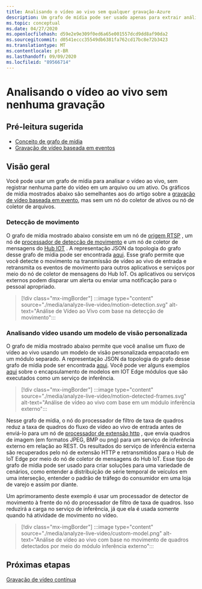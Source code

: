 ```yaml
---
title: Analisando o vídeo ao vivo sem qualquer gravação-Azure
description: Um grafo de mídia pode ser usado apenas para extrair análises de um fluxo de vídeo ao vivo, sem precisar gravá-la na borda ou na nuvem. Este artigo discute esse conceito.
ms.topic: conceptual
ms.date: 04/27/2020
ms.openlocfilehash: d59e2e9e309f0ed6a65e001557dcd9dd8af90da2
ms.sourcegitcommit: d0541eccc35549db6381fa762cd17bc8e72b3423
ms.translationtype: MT
ms.contentlocale: pt-BR
ms.lasthandoff: 09/09/2020
ms.locfileid: "89566714"
---
```

# <a name="analyzing-live-video-without-any-recording"></a>Analisando o vídeo ao vivo sem nenhuma gravação

## <a name="suggested-pre-reading"></a>Pré-leitura sugerida 

* [Conceito de grafo de mídia](media-graph-concept.md)
* [Gravação de vídeo baseada em eventos](event-based-video-recording-concept.md)

## <a name="overview"></a>Visão geral  

Você pode usar um grafo de mídia para analisar o vídeo ao vivo, sem registrar nenhuma parte do vídeo em um arquivo ou um ativo. Os gráficos de mídia mostrados abaixo são semelhantes aos do artigo sobre a [gravação de vídeo baseada em evento](event-based-video-recording-concept.md), mas sem um nó do coletor de ativos ou nó de coletor de arquivos.

### <a name="motion-detection"></a>Detecção de movimento

O grafo de mídia mostrado abaixo consiste em um nó de [origem RTSP](media-graph-concept.md#rtsp-source) , um nó de [processador de detecção de movimento](media-graph-concept.md#motion-detection-processor) e um nó de coletor de mensagens do [Hub IOT](media-graph-concept.md#iot-hub-message-sink) . A representação JSON da topologia do grafo desse grafo de mídia pode ser encontrada [aqui](https://github.com/Azure/live-video-analytics/blob/master/MediaGraph/topologies/motion-detection/topology.json). Esse grafo permite que você detecte o movimento na transmissão de vídeo ao vivo de entrada e retransmita os eventos de movimento para outros aplicativos e serviços por meio do nó de coletor de mensagens do Hub IoT. Os aplicativos ou serviços externos podem disparar um alerta ou enviar uma notificação para o pessoal apropriado.

> [!div class="mx-imgBorder"]
> :::image type="content" source="./media/analyze-live-video/motion-detection.svg" alt-text="Análise de Vídeo ao Vivo com base na detecção de movimento":::

### <a name="analyzing-video-using-a-custom-vision-model"></a>Analisando vídeo usando um modelo de visão personalizada 

O grafo de mídia mostrado abaixo permite que você analise um fluxo de vídeo ao vivo usando um modelo de visão personalizada empacotado em um módulo separado. A representação JSON da topologia do grafo desse grafo de mídia pode ser encontrada [aqui](https://github.com/Azure/live-video-analytics/blob/master/MediaGraph/topologies/httpExtension/topology.json). Você pode ver alguns exemplos [aqui](https://github.com/Azure/live-video-analytics/tree/master/utilities/video-analysis) sobre o encapsulamento de modelos em IOT Edge módulos que são executados como um serviço de inferência.

> [!div class="mx-imgBorder"]
> :::image type="content" source="./media/analyze-live-video/motion-detected-frames.svg" alt-text="Análise de vídeo ao vivo com base em um módulo inferência externo":::

Nesse grafo de mídia, o nó do processador de filtro de taxa de quadros reduz a taxa de quadros do fluxo de vídeo ao vivo de entrada antes de enviá-lo para um nó de [processador de extensão http](media-graph-concept.md#http-extension-processor) , que envia quadros de imagem (em formatos JPEG, BMP ou png) para um serviço de inferência externo em relação ao REST. Os resultados do serviço de inferência externa são recuperados pelo nó de extensão HTTP e retransmitidos para o Hub de IoT Edge por meio do nó de coletor de mensagens do Hub IoT. Esse tipo de grafo de mídia pode ser usado para criar soluções para uma variedade de cenários, como entender a distribuição de série temporal de veículos em uma interseção, entender o padrão de tráfego do consumidor em uma loja de varejo e assim por diante.

Um aprimoramento deste exemplo é usar um processador de detector de movimento à frente do nó do processador de filtro de taxa de quadros. Isso reduzirá a carga no serviço de inferência, já que ela é usada somente quando há atividade de movimento no vídeo.

> [!div class="mx-imgBorder"]
> :::image type="content" source="./media/analyze-live-video/custom-model.png" alt-text="Análise de vídeo ao vivo com base no movimento de quadros detectados por meio do módulo inferência externo":::

## <a name="next-steps"></a>Próximas etapas

[Gravação de vídeo contínua](continuous-video-recording-concept.md)
